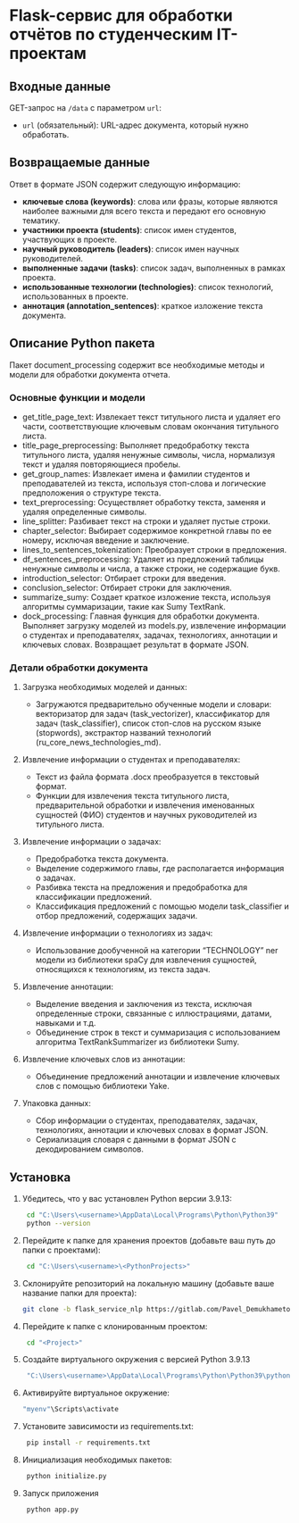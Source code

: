 # Flask-сервис для обработки отчётов по студенческим IT-проектам


## Входные данные
GET-запрос на `/data` с параметром `url`:
- `url` (обязательный): URL-адрес документа, который нужно обработать.


## Возвращаемые данные
Ответ в формате JSON содержит следующую информацию:
- **ключевые слова (keywords)**: слова или фразы, которые являются наиболее важными для всего текста и передают его основную тематику.
- **участники проекта (students)**: список имен студентов, участвующих в проекте.
- **научный руководитель (leaders)**: список имен научных руководителей.
- **выполненные задачи (tasks)**: список задач, выполненных в рамках проекта.
- **использованные технологии (technologies)**: список технологий, использованных в проекте.
- **аннотация (annotation_sentences)**: краткое изложение текста документа.


## Описание Python пакета
Пакет document_processing содержит все необходимые методы и модели для обработки документа отчета.

### Основные функции и модели
- get_title_page_text: Извлекает текст титульного листа и удаляет его части, соответствующие ключевым словам окончания титульного листа.
- title_page_preprocessing: Выполняет предобработку текста титульного листа, удаляя ненужные символы, числа, нормализуя текст и удаляя повторяющиеся пробелы.
- get_group_names: Извлекает имена и фамилии студентов и преподавателей из текста, используя стоп-слова и логические предположения о структуре текста.
- text_preprocessing: Осуществляет обработку текста, заменяя и удаляя определенные символы.
- line_splitter: Разбивает текст на строки и удаляет пустые строки.
- chapter_selector: Выбирает содержимое конкретной главы по ее номеру, исключая введение и заключение.
- lines_to_sentences_tokenization: Преобразует строки в предложения.
- df_sentences_preprocessing: Удаляет из предложений таблицы ненужные символы и числа, а также строки, не содержащие букв.
- introduction_selector: Отбирает строки для введения.
- conclusion_selector: Отбирает строки для заключения.
- summarize_sumy: Создает краткое изложение текста, используя алгоритмы суммаризации, такие как Sumy TextRank.
- dock_processing: Главная функция для обработки документа. Выполняет загрузку моделей из models.py, извлечение информации о студентах и преподавателях, задачах, технологиях, аннотации и ключевых словах. Возвращает результат в формате JSON.

### Детали обработки документа

1. Загрузка необходимых моделей и данных:

   - Загружаются предварительно обученные модели и словари: векторизатор для задач (task_vectorizer), классификатор для задач (task_classifier), список стоп-слов на русском языке (stopwords), экстрактор названий технологий (ru_core_news_technologies_md).

2. Извлечение информации о студентах и преподавателях:

   - Текст из файла формата .docx преобразуется в текстовый формат.
   - Функции для извлечения текста титульного листа, предварительной обработки и извлечения именованных сущностей (ФИО) студентов и научных руководителей из титульного листа.

3. Извлечение информации о задачах:

   - Предобработка текста документа.
   - Выделение содержимого главы, где располагается информация о задачах.
   - Разбивка текста на предложения и предобработка для классификации предложений.
   - Классификация предложений с помощью модели task_classifier и отбор предложений, содержащих задачи.

4. Извлечение информации о технологиях из задач:

   - Использование дообученной на категории “TECHNOLOGY” ner модели из библиотеки spaCy для извлечения сущностей, относящихся к технологиям, из текста задач.

5. Извлечение аннотации:

   - Выделение введения и заключения из текста, исключая определенные строки, связанные с иллюстрациями, датами, навыками и т.д.
   - Объединение строк в текст и суммаризация с использованием алгоритма TextRankSummarizer из библиотеки Sumy.

6. Извлечение ключевых слов из аннотации:

   - Объединение предложений аннотации и извлечение ключевых слов с помощью библиотеки Yake.

7. Упаковка данных:

   - Сбор информации о студентах, преподавателях, задачах, технологиях, аннотации и ключевых словах в формат JSON.
   - Сериализация словаря с данными в формат JSON с декодированием символов.


## Установка

1. Убедитесь, что у вас установлен Python версии 3.9.13:
   ```bash
    cd "C:\Users\<username>\AppData\Local\Programs\Python\Python39"
    python --version
    ```
2. Перейдите к папке для хранения проектов (добавьте ваш путь до папки с проектами):
   ```bash
    cd "C:\Users\<username>\<PythonProjects>"
    ```
3. Склонируйте репозиторий на локальную машину (добавьте ваше название папки для проекта):
    ```bash
    git clone -b flask_service_nlp https://gitlab.com/Pavel_Demukhametov/projecthub "<Project>"
    ```
4. Перейдите к папке с клонированным проектом:
   ```bash
    cd "<Project>"
    ```
5. Создайте виртуального окружения с версией Python 3.9.13
   ```bash
    "C:\Users\<username>\AppData\Local\Programs\Python\Python39\python.exe" -m venv "myenv"
    ```
6. Активируйте виртуальное окружение:
   ```bash
   "myenv"\Scripts\activate
   ```
7. Установите зависимости из requirements.txt:
   ```bash
    pip install -r requirements.txt
    ```
8. Инициализация необходимых пакетов:

   ```bash
    python initialize.py
    ```
    
9. Запуск приложения
   ```bash
    python app.py
    ```